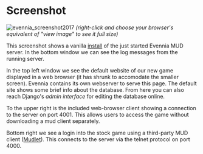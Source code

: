 # Screenshot


![evennia_screenshot2017](https://user-images.githubusercontent.com/294267/30773728-ea45afb6-a076-11e7-8820-49be2168a6b8.png)
*(right-click and choose your browser's equivalent of "view image" to see it full size)*

This screenshot shows a vanilla [install](Getting-Started) of the just started Evennia MUD server. In the bottom window we can see the log messages from the running server. 

In the top left window we see the default website of our new game displayed in a web browser (it has shrunk to accomodate the smaller screen). Evennia contains its own webserver to serve this page. The default site shows some brief info about the database. From here you can also reach Django's *admin interface* for editing the database online. 

To the upper right is the included web-browser client showing a connection to the server on port 4001. This allows users to access the game without downloading a mud client separately. 

Bottom right we see a login into the stock game using a third-party MUD client ([Mudlet](http://www.mudlet.org)). This connects to the server via the telnet protocol on port 4000. 
